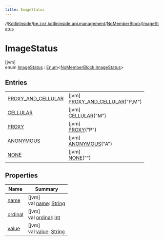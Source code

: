 ```yaml
---
title: ImageStatus
---
```

//[KotlinInside](../../../../index.html)/[be.zvz.kotlininside.api.management](../../index.html)/[NoMemberBlock](../index.html)/[ImageStatus](index.html)



# ImageStatus



[jvm]\
enum [ImageStatus](index.html) : [Enum](https://kotlinlang.org/api/latest/jvm/stdlib/kotlin/-enum/index.html)&lt;[NoMemberBlock.ImageStatus](index.html)&gt;



## Entries


| | |
|---|---|
| [PROXY_AND_CELLULAR](-p-r-o-x-y_-a-n-d_-c-e-l-l-u-l-a-r/index.html) | [jvm]<br>[PROXY_AND_CELLULAR](-p-r-o-x-y_-a-n-d_-c-e-l-l-u-l-a-r/index.html)("P,M") |
| [CELLULAR](-c-e-l-l-u-l-a-r/index.html) | [jvm]<br>[CELLULAR](-c-e-l-l-u-l-a-r/index.html)("M") |
| [PROXY](-p-r-o-x-y/index.html) | [jvm]<br>[PROXY](-p-r-o-x-y/index.html)("P") |
| [ANONYMOUS](-a-n-o-n-y-m-o-u-s/index.html) | [jvm]<br>[ANONYMOUS](-a-n-o-n-y-m-o-u-s/index.html)("A") |
| [NONE](-n-o-n-e/index.html) | [jvm]<br>[NONE](-n-o-n-e/index.html)("") |


## Properties


| Name | Summary |
|---|---|
| [name](../../../be.zvz.kotlininside.session.user/-user-type/-a-n-o-n-y-m-o-u-s/index.html#-372974862%2FProperties%2F863300109) | [jvm]<br>val [name](../../../be.zvz.kotlininside.session.user/-user-type/-a-n-o-n-y-m-o-u-s/index.html#-372974862%2FProperties%2F863300109): [String](https://kotlinlang.org/api/latest/jvm/stdlib/kotlin/-string/index.html) |
| [ordinal](../../../be.zvz.kotlininside.session.user/-user-type/-a-n-o-n-y-m-o-u-s/index.html#-739389684%2FProperties%2F863300109) | [jvm]<br>val [ordinal](../../../be.zvz.kotlininside.session.user/-user-type/-a-n-o-n-y-m-o-u-s/index.html#-739389684%2FProperties%2F863300109): [Int](https://kotlinlang.org/api/latest/jvm/stdlib/kotlin/-int/index.html) |
| [value](value.html) | [jvm]<br>val [value](value.html): [String](https://kotlinlang.org/api/latest/jvm/stdlib/kotlin/-string/index.html) |


